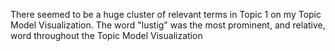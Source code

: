 There seemed to be a huge cluster of relevant terms in Topic 1 on my Topic Model Visualization.
The word "lustig" was the most prominent, and relative, word throughout the Topic Model Visualization
